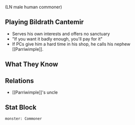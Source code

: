 (LN male human commoner)
## Playing Bildrath Cantemir
- Serves his own interests and offers no sanctuary
- "If you want it badly enough, you'll pay for it"
- If PCs give him a hard time in his shop, he calls his nephew [[Parriwimple]].
## What They Know
## Relations
- [[Parriwimple]]'s uncle
## Stat Block

```statblock
monster: Commoner
```
